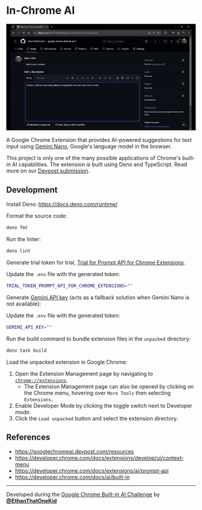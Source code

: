 # In-Chrome AI

![Google Chrome Built-in AI demo GIF](./google-chrome-built-in-ai.gif)

A Google Chrome Extension that provides AI-powered suggestions for text input
using [Gemini Nano](https://deepmind.google/technologies/gemini/nano/), Google's
language model in the browser.

This project is only one of the many possible applications of Chrome's built-in
AI capabilities. The extension is built using Deno and TypeScript. Read more on
our
[Devpost submission](https://devpost.com/software/google-chrome-built-in-ai-zyjaem).

## Development

Install Deno: <https://docs.deno.com/runtime/>

Format the source code:

```sh
deno fmt
```

Run the linter:

```sh
deno lint
```

Generate trial token for trial,
[Trial for Prompt API for Chrome Extensions](https://developer.chrome.com/origintrials/#/view_trial/320318523496726529).

Update the `.env` file with the generated token:

```sh
TRIAL_TOKEN_PROMPT_API_FOR_CHROME_EXTENSIONS=""
```

Generate [Gemini API key](https://aistudio.google.com/app/apikey) (acts as a
fallback solution when Gemini Nano is not available):

Update the `.env` file with the generated token:

```sh
GEMINI_API_KEY=""
```

Run the build command to bundle extension files in the `unpacked` directory:

```sh
deno task build
```

Load the unpacked extension in Google Chrome:

1. Open the Extension Management page by navigating to
   [`chrome://extensions`](chrome://extensions/).
   - The Extension Management page can also be opened by clicking on the Chrome
     menu, hovering over `More Tools` then selecting `Extensions`.
2. Enable Developer Mode by clicking the toggle switch next to Developer mode.
3. Click the `Load unpacked` button and select the extension directory.

## References

- <https://googlechromeai.devpost.com/resources>
- <https://developer.chrome.com/docs/extensions/develop/ui/context-menu>
- <https://developer.chrome.com/docs/extensions/ai/prompt-api>
- <https://developer.chrome.com/docs/ai/built-in>

---

Developed during the
[Google Chrome Built-in AI Challenge](https://googlechromeai.devpost.com/) by
[**@EthanThatOneKid**](https://etok.codes/)
